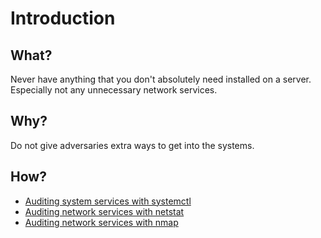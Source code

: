 # Introduction

## What?

Never have anything that you don't absolutely need installed on a server. Especially not any unnecessary network services.

## Why?

Do not give adversaries extra ways to get into the systems.

## How?

* [Auditing system services with systemctl](systemctl.md)
* [Auditing network services with netstat](netstat.md)
* [Auditing network services with nmap](nmap.md)
